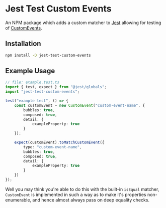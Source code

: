 # Jest Test Custom Events

An NPM package which adds a custom matcher to [Jest](https://jestjs.io/) allowing for testing of [CustomEvents](https://developer.mozilla.org/en-US/docs/Web/API/CustomEvent/CustomEvent).

## Installation

```sh
npm install -D jest-test-custom-events
```

## Example Usage

```typescript
// file: example.test.ts
import { test, expect } from "@jest/globals";
import "jest-test-custom-events";

test("example test", () => {
	const customEvent = new CustomEvent("custom-event-name", {
		bubbles: true,
		composed: true,
		detail: {
			exampleProperty: true
		}
	});

	expect(customEvent).toMatchCustomEvent({
		type: "custom-event-name",
		bubbles: true,
		composed: true,
		detail: {
			exampleProperty: true
		}
	})
});
```

Well you may think you're able to do this with the built-in `isEqual` matcher, `CustomEvent` is implemented in such a way as to make it's properties non-enumerable, and hence almost always pass on deep equality checks.
